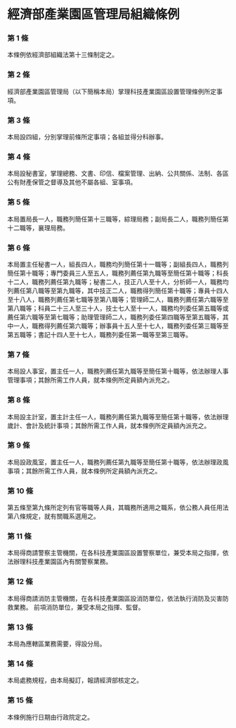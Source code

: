 # 經濟部產業園區管理局組織條例

### 第 1 條

本條例依經濟部組織法第十三條制定之。

### 第 2 條

經濟部產業園區管理局（以下簡稱本局）掌理科技產業園區設置管理條例所定事項。

### 第 3 條

本局設四組，分別掌理前條所定事項；各組並得分科辦事。

### 第 4 條

本局設秘書室，掌理總務、文書、印信、檔案管理、出納、公共關係、法制、各區公有財產保管之督導及其他不屬各組、室事項。

### 第 5 條

本局置局長一人，職務列簡任第十三職等，綜理局務；副局長二人，職務列簡任第十二職等，襄理局務。

### 第 6 條

本局置主任秘書一人，組長四人，職務均列簡任第十一職等；副組長四人，職務列簡任第十職等；專門委員三人至五人，職務列薦任第九職等至簡任第十職等；科長十二人，職務列薦任第九職等；秘書二人，技正八人至十人，分析師一人，職務均列薦任第八職等至第九職等，其中技正二人，職務得列簡任第十職等；專員十四人至十八人，職務列薦任第七職等至第八職等；管理師二人，職務列薦任第六職等至第八職等；科員二十三人至三十人，技士七人至十一人，職務均列委任第五職等或薦任第六職等至第七職等；助理管理師二人，職務列委任第四職等至第五職等，其中一人，職務得列薦任第六職等；辦事員十五人至十七人，職務列委任第三職等至第五職等；書記十四人至十七人，職務列委任第一職等至第三職等。

### 第 7 條

本局設人事室，置主任一人，職務列薦任第九職等至簡任第十職等，依法辦理人事管理事項；其餘所需工作人員，就本條例所定員額內派充之。

### 第 8 條

本局設主計室，置主計主任一人，職務列薦任第九職等至簡任第十職等，依法辦理歲計、會計及統計事項；其餘所需工作人員，就本條例所定員額內派充之。

### 第 9 條

本局設政風室，置主任一人，職務列薦任第九職等至簡任第十職等，依法辦理政風事項；其餘所需工作人員，就本條例所定員額內派充之。

### 第 10 條

第五條至第九條所定列有官等職等人員，其職務所適用之職系，依公務人員任用法第八條規定，就有關職系選用之。

### 第 11 條

本局得商請警察主管機關，在各科技產業園區設置警察單位，兼受本局之指揮，依法辦理科技產業園區內有關警察業務。

### 第 12 條

本局得商請消防主管機關，在各科技產業園區設消防單位，依法執行消防及災害防救業務。
前項消防單位，兼受本局之指揮、監督。

### 第 13 條

本局為應轄區業務需要，得設分局。

### 第 14 條

本局處務規程，由本局擬訂，報請經濟部核定之。

### 第 15 條

本條例施行日期由行政院定之。
